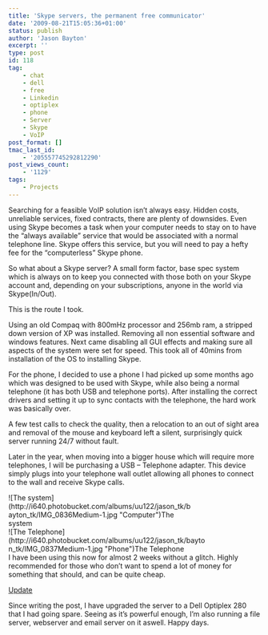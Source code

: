 ```yaml
---
title: 'Skype servers, the permanent free communicator'
date: '2009-08-21T15:05:36+01:00'
status: publish
author: 'Jason Bayton'
excerpt: ''
type: post
id: 118
tag:
    - chat
    - dell
    - free
    - Linkedin
    - optiplex
    - phone
    - Server
    - Skype
    - VoIP
post_format: []
tmac_last_id:
    - '205557745292812290'
post_views_count:
    - '1129'
tags:
    - Projects
---
```

Searching for a feasible VoIP solution isn’t always easy. Hidden costs, unreliable services, fixed contracts, there are plenty of downsides. Even using Skype becomes a task when your computer needs to stay on to have the “always available” service that would be associated with a normal telephone line. Skype offers this service, but you will need to pay a hefty fee for the “computerless” Skype phone.

So what about a Skype server? A small form factor, base spec system which is always on to keep you connected with those both on your Skype account and, depending on your subscriptions, anyone in the world via Skype(In/Out).

This is the route I took.

Using an old Compaq with 800mHz processor and 256mb ram, a stripped down version of XP was installed. Removing all non essential software and windows features. Next came disabling all GUI effects and making sure all aspects of the system were set for speed. This took all of 40mins from installation of the OS to installing Skype.

For the phone, I decided to use a phone I had picked up some months ago which was designed to be used with Skype, while also being a normal telephone (it has both USB and telephone ports). After installing the correct drivers and setting it up to sync contacts with the telephone, the hard work was basically over.

A few test calls to check the quality, then a relocation to an out of sight area and removal of the mouse and keyboard left a silent, surprisingly quick server running 24/7 without fault.

Later in the year, when moving into a bigger house which will require more telephones, I will be purchasing a USB – Telephone adapter. This device simply plugs into your telephone wall outlet allowing all phones to connect to the wall and receive Skype calls.

<div class="wp-caption alignnone" style="width: 370px">![The system](http://i640.photobucket.com/albums/uu122/jason_tk/bayton_tk/IMG_0836Medium-1.jpg "Computer")The system

</div><div class="wp-caption alignnone" style="width: 394px">![The Telephone](http://i640.photobucket.com/albums/uu122/jason_tk/bayton_tk/IMG_0837Medium-1.jpg "Phone")The Telephone

</div>I have been using this now for almost 2 weeks without a glitch. Highly recommended for those who don’t want to spend a lot of money for something that should, and can be quite cheap.

<span style="text-decoration: underline;">Update</span>

Since writing the post, I have upgraded the server to a Dell Optiplex 280 that I had going spare. Seeing as it’s powerful enough, I’m also running a file server, webserver and email server on it aswell. Happy days.